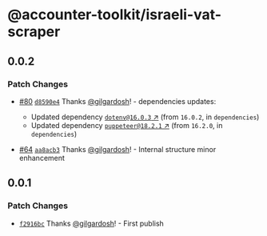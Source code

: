 # @accounter-toolkit/israeli-vat-scraper

## 0.0.2

### Patch Changes

- [#80](https://github.com/gilgardosh/accounter-toolkit/pull/80) [`d8590e4`](https://github.com/gilgardosh/accounter-toolkit/commit/d8590e473881e7bd33817d2ee2fdb67141599373) Thanks [@gilgardosh](https://github.com/gilgardosh)! - dependencies updates:

  - Updated dependency [`dotenv@16.0.3` ↗︎](https://www.npmjs.com/package/dotenv/v/16.0.3) (from `16.0.2`, in `dependencies`)
  - Updated dependency [`puppeteer@18.2.1` ↗︎](https://www.npmjs.com/package/puppeteer/v/18.2.1) (from `16.2.0`, in `dependencies`)

- [#64](https://github.com/gilgardosh/accounter-toolkit/pull/64) [`aa8acb3`](https://github.com/gilgardosh/accounter-toolkit/commit/aa8acb39ed2d21336fcfe45b1b229975ee9d722b) Thanks [@gilgardosh](https://github.com/gilgardosh)! - Internal structure minor enhancement

## 0.0.1

### Patch Changes

- [`f2916bc`](https://github.com/gilgardosh/accounter-toolkit/commit/f2916bc3a20aa6028845dd068506b62e319d9546) Thanks [@gilgardosh](https://github.com/gilgardosh)! - First publish
